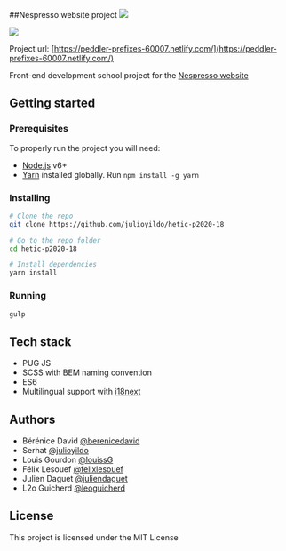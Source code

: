 ##Nespresso website project ![](https://img.shields.io/travis/CarinaChenot/hetic-p2020-01/dev.svg?style=flat-square)

[![](https://www.netlify.com/img/global/badges/netlify-color-accent.svg)](https://www.netlify.com)

Project url: [https://peddler-prefixes-60007.netlify.com/](https://peddler-prefixes-60007.netlify.com/)

Front-end development school project for the [Nespresso website](https://www.nespresso.com/fr/fr/home)

## Getting started

### Prerequisites

To properly run the project you will need:
* [Node.js](https://nodejs.org/en/) v6+
* [Yarn](https://yarnpkg.com/lang/en/) installed globally. Run `npm install -g yarn`

### Installing

```sh
# Clone the repo
git clone https://github.com/julioyildo/hetic-p2020-18

# Go to the repo folder
cd hetic-p2020-18

# Install dependencies
yarn install
```

### Running

```sh
gulp
```



## Tech stack

* PUG JS
* SCSS with BEM naming convention
* ES6
* Multilingual support with [i18next](https://github.com/i18next/i18next)

## Authors

* Bérénice David [@berenicedavid](https://github.com/BereniceDavid)
* Serhat  [@julioyildo](https://github.com/julioyildo)
* Louis Gourdon [@louissG](https://github.com/LouissG)
* Félix Lesouef [@felixlesouef](https://fr.linkedin.com/in/felixlesouef)
* Julien Daguet [@juliendaguet](https://fr.linkedin.com/in/julien-daguet-371066113)
* L2o Guicherd [@leoguicherd](https://fr.linkedin.com/in/l%C3%A9o-guicherd-75756312a)

## License

This project is licensed under the MIT License
